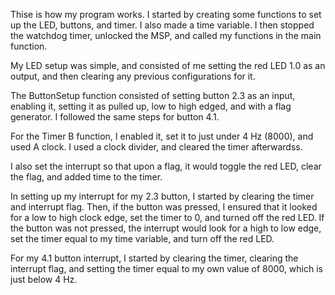Thise is how my program works. I started by creating some functions to set up the LED, buttons, and timer. I also made a time variable. I then stopped the watchdog timer, unlocked the MSP, and called my functions in the main function.

My LED setup was simple, and consisted of me setting the red LED 1.0 as an output, and then clearing any previous configurations for it. 

The ButtonSetup function consisted of setting button 2.3 as an input, enabling it, setting it as pulled up, low to high edged, and with a flag generator. I followed the same steps for button 4.1. 

For the Timer B function, I enabled it, set it to just under 4 Hz (8000), and used A clock. I used a clock divider, and cleared the timer afterwardss. 

I also set the interrupt so that upon a flag, it would toggle the red LED, clear the flag, and added time to the timer. 

In setting up my interrupt for my 2.3 button, I started by clearing the timer and interrupt flag. Then, if the button was pressed, I ensured that it looked for a low to high clock edge, set the timer to 0, and turned off the red LED. If the button was not pressed, the interrupt would look for a high to low edge, set the timer equal to my time variable, and turn off the red LED. 

For my 4.1 button interrupt, I started by clearing the timer, clearing the interrupt flag, and setting the timer equal to my own value of 8000, which is just below 4 Hz. 

